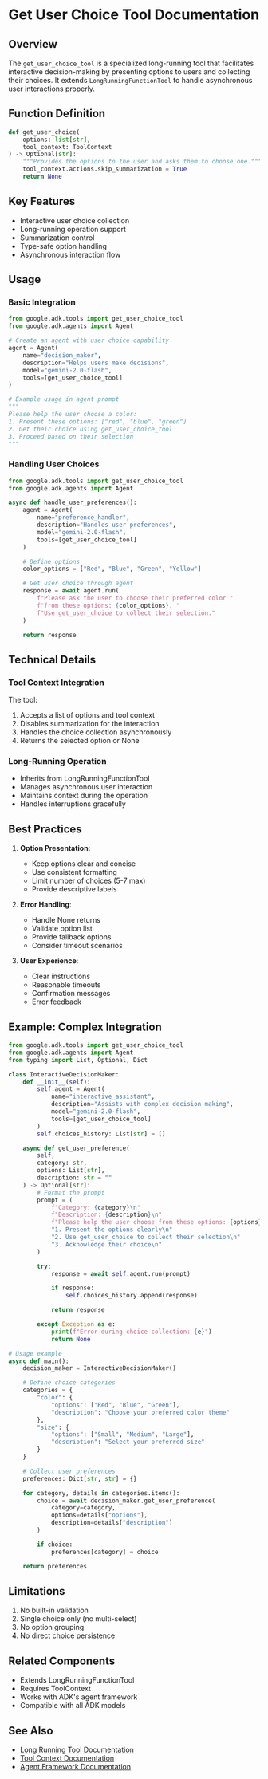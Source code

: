# Get User Choice Tool Documentation

## Overview

The `get_user_choice_tool` is a specialized long-running tool that facilitates interactive decision-making by presenting options to users and collecting their choices. It extends `LongRunningFunctionTool` to handle asynchronous user interactions properly.

## Function Definition

```python
def get_user_choice(
    options: list[str],
    tool_context: ToolContext
) -> Optional[str]:
    """Provides the options to the user and asks them to choose one."""
    tool_context.actions.skip_summarization = True
    return None
```

## Key Features

- Interactive user choice collection
- Long-running operation support
- Summarization control
- Type-safe option handling
- Asynchronous interaction flow

## Usage

### Basic Integration

```python
from google.adk.tools import get_user_choice_tool
from google.adk.agents import Agent

# Create an agent with user choice capability
agent = Agent(
    name="decision_maker",
    description="Helps users make decisions",
    model="gemini-2.0-flash",
    tools=[get_user_choice_tool]
)

# Example usage in agent prompt
"""
Please help the user choose a color:
1. Present these options: ["red", "blue", "green"]
2. Get their choice using get_user_choice_tool
3. Proceed based on their selection
"""
```

### Handling User Choices

```python
from google.adk.tools import get_user_choice_tool
from google.adk.agents import Agent

async def handle_user_preferences():
    agent = Agent(
        name="preference_handler",
        description="Handles user preferences",
        model="gemini-2.0-flash",
        tools=[get_user_choice_tool]
    )

    # Define options
    color_options = ["Red", "Blue", "Green", "Yellow"]

    # Get user choice through agent
    response = await agent.run(
        f"Please ask the user to choose their preferred color "
        f"from these options: {color_options}. "
        f"Use get_user_choice to collect their selection."
    )

    return response
```

## Technical Details

### Tool Context Integration

The tool:

1. Accepts a list of options and tool context
2. Disables summarization for the interaction
3. Handles the choice collection asynchronously
4. Returns the selected option or None

### Long-Running Operation

- Inherits from LongRunningFunctionTool
- Manages asynchronous user interaction
- Maintains context during the operation
- Handles interruptions gracefully

## Best Practices

1. **Option Presentation**:

   - Keep options clear and concise
   - Use consistent formatting
   - Limit number of choices (5-7 max)
   - Provide descriptive labels

2. **Error Handling**:

   - Handle None returns
   - Validate option list
   - Provide fallback options
   - Consider timeout scenarios

3. **User Experience**:
   - Clear instructions
   - Reasonable timeouts
   - Confirmation messages
   - Error feedback

## Example: Complex Integration

```python
from google.adk.tools import get_user_choice_tool
from google.adk.agents import Agent
from typing import List, Optional, Dict

class InteractiveDecisionMaker:
    def __init__(self):
        self.agent = Agent(
            name="interactive_assistant",
            description="Assists with complex decision making",
            model="gemini-2.0-flash",
            tools=[get_user_choice_tool]
        )
        self.choices_history: List[str] = []

    async def get_user_preference(
        self,
        category: str,
        options: List[str],
        description: str = ""
    ) -> Optional[str]:
        # Format the prompt
        prompt = (
            f"Category: {category}\n"
            f"Description: {description}\n"
            f"Please help the user choose from these options: {options}\n"
            "1. Present the options clearly\n"
            "2. Use get_user_choice to collect their selection\n"
            "3. Acknowledge their choice\n"
        )

        try:
            response = await self.agent.run(prompt)

            if response:
                self.choices_history.append(response)

            return response

        except Exception as e:
            print(f"Error during choice collection: {e}")
            return None

# Usage example
async def main():
    decision_maker = InteractiveDecisionMaker()

    # Define choice categories
    categories = {
        "color": {
            "options": ["Red", "Blue", "Green"],
            "description": "Choose your preferred color theme"
        },
        "size": {
            "options": ["Small", "Medium", "Large"],
            "description": "Select your preferred size"
        }
    }

    # Collect user preferences
    preferences: Dict[str, str] = {}

    for category, details in categories.items():
        choice = await decision_maker.get_user_preference(
            category=category,
            options=details["options"],
            description=details["description"]
        )

        if choice:
            preferences[category] = choice

    return preferences
```

## Limitations

1. No built-in validation
2. Single choice only (no multi-select)
3. No option grouping
4. No direct choice persistence

## Related Components

- Extends LongRunningFunctionTool
- Requires ToolContext
- Works with ADK's agent framework
- Compatible with all ADK models

## See Also

- [Long Running Tool Documentation](long_running_tool.md)
- [Tool Context Documentation](tool_context.md)
- [Agent Framework Documentation](../agents/index.md)
